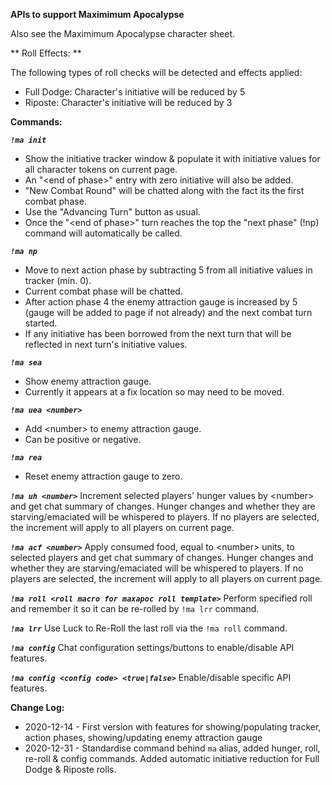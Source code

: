**APIs to support Maximimum Apocalypse**

Also see the Maximimum Apocalypse character sheet.

** Roll Effects: **

The following types of roll checks will be detected and effects applied:
- Full Dodge: Character's initiative will be reduced by 5
- Riposte: Character's initiative will be reduced by 3

**Commands:**  
  
***`!ma init`***
- Show the initiative tracker window & populate it with initiative values for all character tokens on current page.
- An "&lt;end of phase&gt;" entry with zero initiative will also be added.
- "New Combat Round" will be chatted along with the fact its the first combat phase.
- Use the "Advancing Turn" button as usual.
- Once the "&lt;end of phase&gt;" turn reaches the top the "next phase" (!np) command will automatically be called.
  
***`!ma np`***
- Move to next action phase by subtracting 5 from all initiative values in tracker (min. 0).
- Current combat phase will be chatted.
- After action phase 4 the enemy attraction gauge is increased by 5 (gauge will be added to page if not already) and the next combat turn started.
- If any initiative has been borrowed from the next turn that will be reflected in next turn's initiative values.
  
***`!ma sea`***
- Show enemy attraction gauge.
- Currently it appears at a fix location so may need to be moved.

***`!ma uea <number>`***
- Add &lt;number&gt; to enemy attraction gauge.
- Can be positive or negative.

***`!ma rea`***
- Reset enemy attraction gauge to zero.

***`!ma uh <number>`***
Increment selected players' hunger values by &lt;number&gt; and get chat summary of changes. Hunger changes and whether they are starving/emaciated will be whispered to players. If no players are selected, the increment will apply to all players on current page.

***`!ma acf <number>`***
Apply consumed food, equal to &lt;number&gt; units, to selected players and get chat summary of changes. Hunger changes and whether they are starving/emaciated will be whispered to players. If no players are selected, the increment will apply to all players on current page.

***`!ma roll <roll macro for maxapoc roll template>`***
Perform specified roll and remember it so it can be re-rolled by `!ma lrr` command.

***`!ma lrr`***
Use Luck to Re-Roll the last roll via the `!ma roll` command.

***`!ma config`***
Chat configuration settings/buttons to enable/disable API features.

***`!ma config <config code> <true|false>`***
Enable/disable specific API features.
  
**Change Log:**  
* 2020-12-14 - First version with features for showing/populating tracker, action phases, showing/updating enemy attraction gauge
* 2020-12-31 - Standardise command behind `ma` alias, added hunger, roll, re-roll & config commands. Added automatic initiative reduction for Full Dodge & Riposte rolls.

